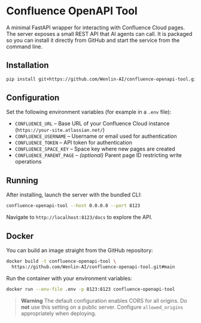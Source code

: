 # Confluence OpenAPI Tool

A minimal FastAPI wrapper for interacting with Confluence Cloud pages. The server exposes a small REST API that AI agents can call. It is packaged so you can install it directly from GitHub and start the service from the command line.

## Installation

```bash
pip install git+https://github.com/Wenlin-AI/confluence-openapi-tool.git
```

## Configuration

Set the following environment variables (for example in a `.env` file):

- `CONFLUENCE_URL` – Base URL of your Confluence Cloud instance (`https://your-site.atlassian.net/`)
- `CONFLUENCE_USERNAME` – Username or email used for authentication
- `CONFLUENCE_TOKEN` – API token for authentication
- `CONFLUENCE_SPACE_KEY` – Space key where new pages are created
- `CONFLUENCE_PARENT_PAGE` – *(optional)* Parent page ID restricting write operations

## Running

After installing, launch the server with the bundled CLI:

```bash
confluence-openapi-tool --host 0.0.0.0 --port 8123
```

Navigate to `http://localhost:8123/docs` to explore the API.

## Docker

You can build an image straight from the GitHub repository:

```bash
docker build -t confluence-openapi-tool \
  https://github.com/Wenlin-AI/confluence-openapi-tool.git#main
```

Run the container with your environment variables:

```bash
docker run --env-file .env -p 8123:8123 confluence-openapi-tool
```

> **Warning**
> The default configuration enables CORS for all origins. Do **not** use this setting on a public server. Configure `allowed_origins` appropriately when deploying.


